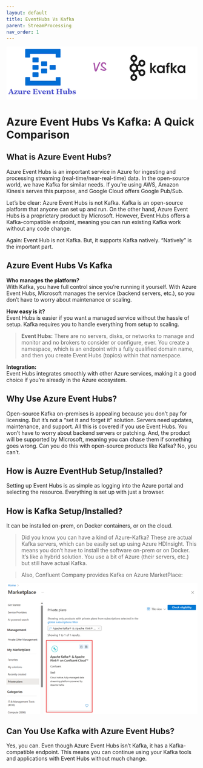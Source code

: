 ```yaml
---
layout: default
title: EventHubs Vs Kafka
parent: StreamProcessing
nav_order: 1
---
```


![](images/2024-08-10-16-20-54.png)

# Azure Event Hubs Vs Kafka: A Quick Comparison

## What is Azure Event Hubs?

Azure Event Hubs is an important service in Azure for ingesting and processing streaming (real-time/near-real-time) data. In the open-source world, we have Kafka for similar needs. If you’re using AWS, Amazon Kinesis serves this purpose, and Google Cloud offers Google Pub/Sub.

Let’s be clear: Azure Event Hubs is not Kafka. Kafka is an open-source platform that anyone can set up and run. On the other hand, Azure Event Hubs is a proprietary product by Microsoft. However, Event Hubs offers a Kafka-compatible endpoint, meaning you can run existing Kafka work without any code change.

Again: Event Hub is not Kafka. But, it supports Kafka natively. “Natively” is the important part.

## Azure Event Hubs Vs Kafka

**Who manages the platform?**  
With Kafka, you have full control since you’re running it yourself. With Azure Event Hubs, Microsoft manages the service (backend servers, etc.), so you don’t have to worry about maintenance or scaling.


**How easy is it?**  
Event Hubs is easier if you want a managed service without the hassle of setup. Kafka requires you to handle everything from setup to scaling.

>**Event Hubs:** There are no servers, disks, or networks to manage and monitor and no brokers to consider or configure, ever. You create a namespace, which is an endpoint with a fully qualified domain name, and then you create Event Hubs (topics) within that namespace.

**Integration:**  
Event Hubs integrates smoothly with other Azure services, making it a good choice if you’re already in the Azure ecosystem.

## Why Use Azure Event Hubs?

Open-source Kafka on-premises is appealing because you don’t pay for licensing. But it’s not a “set it and forget it” solution. Servers need updates, maintenance, and support. All this is covered if you use Event Hubs. You won’t have to worry about backend servers or patching. And, the product will be supported by Microsoft, meaning you can chase them if something goes wrong. Can you do this with open-source products like Kafka? No, you can’t.

## How is Auzre EventHub Setup/Installed?

Setting up Event Hubs is as simple as logging into the Azure portal and selecting the resource. Everything is set up with just a browser.

## How is Kafka Setup/Installed?
It can be installed on-prem, on Docker containers, or on the cloud. 

> Did you know you can have a kind of Azure-Kafka? These are actual Kafka servers, which can be easily set up using Azure HDInsight. This means you don’t have to install the software on-prem or on Docker. It’s like a hybrid solution. You use a bit of Azure (their servers, etc.) but still have actual Kafka.

> Also, Confluent Company provides Kafka on Azure MarketPlace:

![](images/2024-08-10-16-40-29.png)


## Can You Use Kafka with Azure Event Hubs?

Yes, you can. Even though Azure Event Hubs isn’t Kafka, it has a Kafka-compatible endpoint. This means you can continue using your Kafka tools and applications with Event Hubs without much change.

